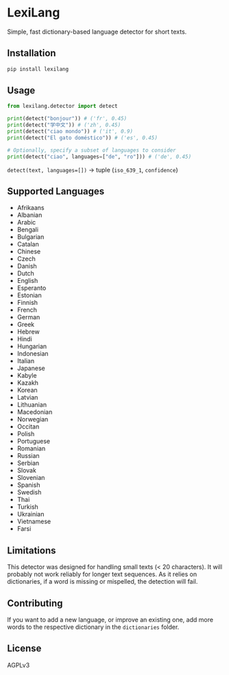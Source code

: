 # LexiLang

Simple, fast dictionary-based language detector for short texts.

## Installation

```bash
pip install lexilang
```

## Usage

```python
from lexilang.detector import detect

print(detect("bonjour")) # ('fr', 0.45)
print(detect("学中文")) # ('zh', 0.45)
print(detect("ciao mondo")) # ('it', 0.9)
print(detect("El gato doméstico")) # ('es', 0.45)

# Optionally, specify a subset of languages to consider
print(detect("ciao", languages=["de", "ro"])) # ('de', 0.45)
```

`detect(text, languages=[])` -> tuple (`iso_639_1`, `confidence`)

## Supported Languages

 * Afrikaans
 * Albanian
 * Arabic
 * Bengali
 * Bulgarian
 * Catalan
 * Chinese
 * Czech
 * Danish
 * Dutch
 * English
 * Esperanto
 * Estonian
 * Finnish
 * French
 * German
 * Greek
 * Hebrew
 * Hindi
 * Hungarian
 * Indonesian
 * Italian
 * Japanese
 * Kabyle
 * Kazakh
 * Korean
 * Latvian
 * Lithuanian
 * Macedonian
 * Norwegian
 * Occitan
 * Polish
 * Portuguese
 * Romanian
 * Russian
 * Serbian
 * Slovak
 * Slovenian
 * Spanish
 * Swedish
 * Thai
 * Turkish
 * Ukrainian
 * Vietnamese
 * Farsi

## Limitations

This detector was designed for handling small texts (< 20 characters). It will probably not work reliably for longer text sequences. As it relies on dictionaries, if a word is missing or mispelled, the detection will fail.

## Contributing

If you want to add a new language, or improve an existing one, add more words to the respective dictionary in the `dictionaries` folder.

## License

AGPLv3
